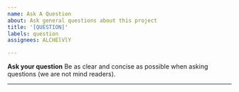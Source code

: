 ```yaml
---
name: Ask A Question
about: Ask general questions about this project
title: '[QUESTION]'
labels: question
assignees: ALCHElVlY

---
```


**Ask your question**
Be as clear and concise as possible when asking questions (we are not mind readers).
<hr>
